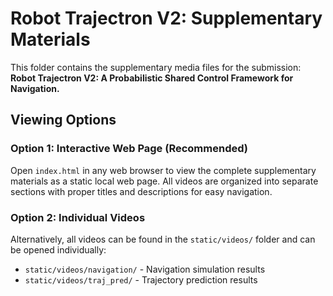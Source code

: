 # Robot Trajectron V2: Supplementary Materials

This folder contains the supplementary media files for the submission: **Robot Trajectron V2: A Probabilistic Shared Control Framework for Navigation.**

## Viewing Options

### Option 1: Interactive Web Page (Recommended)

Open `index.html` in any web browser to view the complete supplementary materials as a static local web page. All videos are organized into separate sections with proper titles and descriptions for easy navigation.

### Option 2: Individual Videos

Alternatively, all videos can be found in the `static/videos/` folder and can be opened individually:

- `static/videos/navigation/` - Navigation simulation results
- `static/videos/traj_pred/` - Trajectory prediction results
